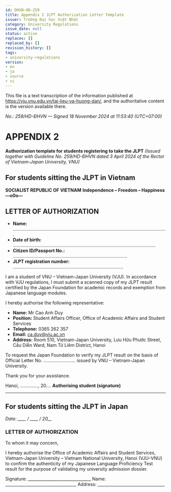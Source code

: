 ```yaml
---
id: DHVN-HD-259
title: Appendix 2 JLPT Authorization Letter Template
issuer: Trường Đại học Việt Nhật
category: University Regulations
issue_date: null
status: active
replaces: []
replaced_by: []
revision_history: []
tags:
- university-regulations
version:
- en
- ja
- source
- vi
---
```

This file is a text transcription of the information published at https://vju.vnu.edu.vn/tai-lieu-va-huong-dan/, and the authoritative content is the version available there.

*No.: 259/HD-ĐHVN — Signed 18 November 2024 at 11:53:40 (UTC+07:00)*

# APPENDIX 2

**Authorization template for students registering to take the JLPT**
*(Issued together with Guideline No. 259/HD-ĐHVN dated 3 April 2024 of the Rector of Vietnam-Japan University, VNU)*

## For students sitting the JLPT in Vietnam

**SOCIALIST REPUBLIC OF VIETNAM**
**Independence – Freedom – Happiness**
**—o0o—**

## LETTER OF AUTHORIZATION

- **Name:** ........................................................................................................................
- **Date of birth:** ...............................................................................................................
- **Citizen ID/Passport No.:** .........................................................................................
- **JLPT registration number:** ......................................................................................

I am a student of VNU – Vietnam-Japan University (VJU). In accordance with VJU regulations, I must submit a scanned copy of my JLPT result certified by the Japan Foundation for academic records and exemption from Japanese language modules.

I hereby authorise the following representative:

- **Name:** Mr Cao Anh Duy
- **Position:** Student Affairs Officer, Office of Academic Affairs and Student Services
- **Telephone:** 0365 262 357
- **Email:** ca.duy@vju.ac.vn
- **Address:** Room 510, Vietnam-Japan University, Lưu Hữu Phước Street, Cầu Diễn Ward, Nam Từ Liêm District, Hanoi

To request the Japan Foundation to verify my JLPT result on the basis of Official Letter No. ......................... issued by VNU – Vietnam-Japan University.

Thank you for your assistance.

Hanoi, .............., 20....
**Authorising student (signature)**

---

## For students sitting the JLPT in Japan

*Date: ____ / ____ / 20__*

### LETTER OF AUTHORIZATION

To whom it may concern,

I hereby authorise the Office of Academic Affairs and Student Services, Vietnam-Japan University – Vietnam National University, Hanoi (VJU–VNU) to confirm the authenticity of my Japanese Language Proficiency Test result for the purpose of validating my university admission dossier.

Signature: _______________________________
Name: ___________________________________
Address: _________________________________